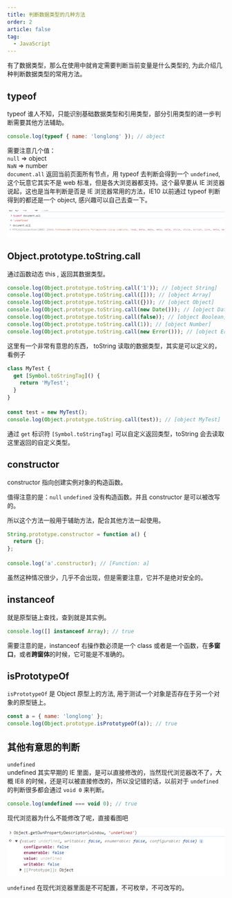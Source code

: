 ```yaml
---
title: 判断数据类型的几种方法
order: 2
article: false
tag:
  - JavaScript
---
```


有了数据类型，那么在使用中就肯定需要判断当前变量是什么类型的, 为此介绍几种判断数据类型的常用方法。

## typeof

typeof 谁人不知，只能识别基础数据类型和引用类型，部分引用类型的进一步判断需要其他方法辅助。

```javascript
console.log(typeof { name: 'longlong' }); // object
```

需要注意几个值：  
`null` => object  
`NaN` => number  
`document.all` 返回当前页面所有节点，用 typeof 去判断会得到一个 `undefined`, 这个玩意它其实不是 web 标准，但是各大浏览器都支持。这个最早要从 IE 浏览器说起，这也是当年判断是否是 IE 浏览器常用的方法，IE10 以前通过 typeof 判断得到的都还是一个 object, 感兴趣可以自己去查一下。

![](images/typeof1.png)

## Object.prototype.toString.call

通过函数动态 this , 返回其数据类型。

```javascript
console.log(Object.prototype.toString.call('1')); // [object String]
console.log(Object.prototype.toString.call([])); // [object Array]
console.log(Object.prototype.toString.call({})); // [object Object]
console.log(Object.prototype.toString.call(new Date())); // [object Date]
console.log(Object.prototype.toString.call(false)); // [object Boolean]
console.log(Object.prototype.toString.call(1)); // [object Number]
console.log(Object.prototype.toString.call(new Error())); // [object Error]
```

这里有一个非常有意思的东西， toString 读取的数据类型，其实是可以定义的，看例子

```javascript
class MyTest {
  get [Symbol.toStringTag]() {
    return 'MyTest';
  }
}

const test = new MyTest();
console.log(Object.prototype.toString.call(test)); // [object MyTest]
```

通过 `get` 标识符 `[Symbol.toStringTag]` 可以自定义返回类型，toString 会去读取这里返回的自定义类型。

## constructor

constructor 指向创建实例对象的构造函数。

值得注意的是：`null` `undefined` 没有构造函数。并且 constructor 是可以被改写的。

所以这个方法一般用于辅助方法，配合其他方法一起使用。

```javascript
String.prototype.constructor = function a() {
  return {};
};

console.log('a'.constructor); // [Function: a]
```

虽然这种情况很少，几乎不会出现，但是需要注意，它并不是绝对安全的。

## instanceof

就是原型链上查找，查到就是其实例。

```javascript
console.log([] instanceof Array); // true
```

需要注意的是，instanceof 右操作数必须是一个 class 或者是一个函数，在**多窗口**，或者**跨窗体**的时候，它可能是不准确的。

## isPrototypeOf

`isPrototypeOf` 是 Object 原型上的方法, 用于测试一个对象是否存在于另一个对象的原型链上。

```javascript
const a = { name: 'longlong' };
console.log(Object.prototype.isPrototypeOf(a)); // true
```

## 其他有意思的判断

`undefined`  
undefined 其实早期的 IE 里面，是可以直接修改的，当然现代浏览器改不了，大概 IE8 的时候，还是可以被直接修改的，所以没记错的话，以前对于 `undefined` 的判断很多都会通过 `void 0` 来判断。

```javascript
console.log(undefined === void 0); // true
```

现代浏览器为什么不能修改了呢，直接看图吧

![](images/undefined.png)

`undefined` 在现代浏览器里面是不可配置，不可枚举，不可改写的。
